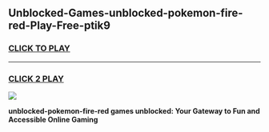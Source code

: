 
## Unblocked-Games-unblocked-pokemon-fire-red-Play-Free-ptik9
<h3>
<a href="https://premium76.site?title=unblocked-pokemon-fire-red&ref=23A">CLICK TO PLAY</a></h3>
<hr>

<h3>
<a href="https://premium76.site?title=unblocked-pokemon-fire-red&ref=23A">CLICK 2 PLAY</a>
  
</h3>

<a href="https://premium76.site?title=unblocked-pokemon-fire-red&ref=23A"><img src="https://clearcache.store/games.png"></a>


**unblocked-pokemon-fire-red games unblocked: Your Gateway to Fun and Accessible Online Gaming**

